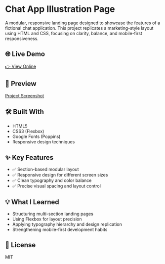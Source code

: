 # Chat App Illustration Page

A modular, responsive landing page designed to showcase the features of a fictional chat application. This project replicates a marketing-style layout using HTML and CSS, focusing on clarity, balance, and mobile-first responsiveness.

## 🌐 Live Demo  
[👉 View Online](https://vanta-zjm.github.io/chat-app-illustration/index.html)

## 📸 Preview  
[Project Screenshot](assets/preview.jpeg)

## 🛠️ Built With
- HTML5
- CSS3 (Flexbox)
- Google Fonts (Poppins)
- Responsive design techniques

## ✨ Key Features
- ✅ Section-based modular layout
- ✅ Responsive design for different screen sizes
- ✅ Clean typography and color balance
- ✅ Precise visual spacing and layout control

## 💡 What I Learned
- Structuring multi-section landing pages
- Using Flexbox for layout precision
- Applying typography hierarchy and design replication
- Strengthening mobile-first development habits

## 📄 License
MIT
